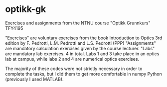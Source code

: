 # optikk-gk
Exercises and assignments from the NTNU course "Optikk Grunnkurs" TFY4195

"Exercises" are voluntary exercises from the book Introduction to Optics 3rd edition by F. Pedrotti, L.M. Pedrotti and L.S. Pedrotti (PPP)
"Assignments" are mandatory calculation exercises given by the course lecturer. 
"Labs" are mandatory lab exercises. 4 in total. Labs 1 and 3 take place in an optics lab at campus, while labs 2 and 4 are numerical optics exercises. 

The majority of these codes were not strictly necessary in order to complete the tasks, but I did them to get more comfortable in numpy Python (previously I used MATLAB). 
